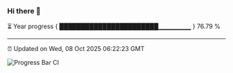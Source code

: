 ### Hi there 👋

⏳ Year progress { ███████████████████████▁▁▁▁▁▁▁ } 76.79 %

---

⏰ Updated on Wed, 08 Oct 2025 06:22:23 GMT

![Progress Bar CI](https://github.com/liununu/liununu/workflows/Progress%20Bar%20CI/badge.svg)
